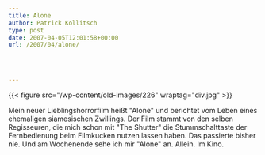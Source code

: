 ```yaml
---
title: Alone
author: Patrick Kollitsch
type: post
date: 2007-04-05T12:01:58+00:00
url: /2007/04/alone/




---
```

{{< figure src="/wp-content/old-images/226" wraptag="div.jpg" >}}

Mein neuer Lieblingshorrorfilm heißt "Alone" und berichtet vom Leben eines ehemaligen siamesischen Zwillings. Der Film stammt von den selben Regisseuren, die mich schon mit "The Shutter" die Stummschalttaste der Fernbedienung beim Filmkucken nutzen lassen haben. Das passierte bisher nie. Und am Wochenende sehe ich mir "Alone" an. Allein. Im Kino.
